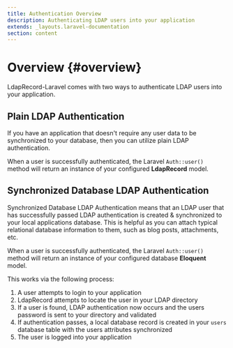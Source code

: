 ```yaml
---
title: Authentication Overview
description: Authenticating LDAP users into your application
extends: _layouts.laravel-documentation
section: content
---
```


# Overview {#overview}

LdapRecord-Laravel comes with two ways to authenticate LDAP users into your application.

## Plain LDAP Authentication

If you have an application that doesn't require any user data to be synchronized to your database,
then you can utilize plain LDAP authentication.

When a user is successfully authenticated, the Laravel `Auth::user()` method will return an instance
of your configured **LdapRecord** model.

## Synchronized Database LDAP Authentication

Synchronized Database LDAP Authentication means that an LDAP user that has successfully passed LDAP authentication
is created & synchronized to your local applications database. This is helpful as you can attach typical
relational database information to them, such as blog posts, attachments, etc.

When a user is successfully authenticated, the Laravel `Auth::user()` method will return an instance of
your configured database **Eloquent** model.

This works via the following process:

1. A user attempts to login to your application
2. LdapRecord attempts to locate the user in your LDAP directory
3. If a user is found, LDAP authentication now occurs and the users password is sent to your directory and validated
4. If authentication passes, a local database record is created in your `users` database table with the users attributes synchronized
5. The user is logged into your application
